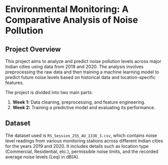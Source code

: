 # Environmental Monitoring: A Comparative Analysis of Noise Pollution

## Project Overview

This project aims to analyze and predict noise pollution levels across major Indian cities using data from 2019 and 2020. The analysis involves preprocessing the raw data and then training a machine learning model to predict future noise levels based on historical data and location-specific features.

The project is divided into two main parts:
1.  **Week 1:** Data cleaning, preprocessing, and feature engineering.
2.  **Week 2:** Training a predictive model and evaluating its performance.

## Dataset

The dataset used is `RS_Session_255_AU_1338_3.csv`, which contains noise level readings from various monitoring stations across different Indian cities for the years 2019 and 2020. It includes details such as location type (Commercial, Residential, etc.), permissible noise limits, and the recorded average noise levels (Leq) in dB(A).